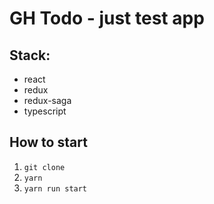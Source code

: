 # GH Todo - just test app

## Stack: 
- react
- redux
- redux-saga
- typescript


## How to start

1. `git clone` 
2. `yarn`
3. `yarn run start`
